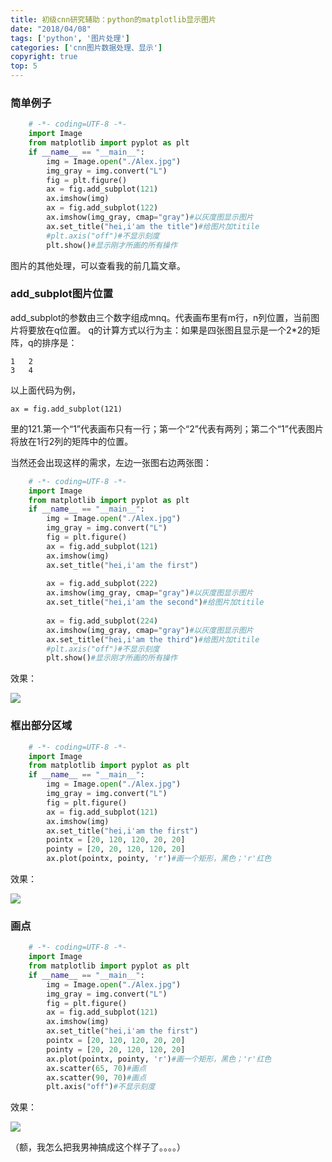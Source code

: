 ```yaml
---
title: 初级cnn研究辅助：python的matplotlib显示图片
date: "2018/04/08"
tags: ['python', '图片处理']
categories: ['cnn图片数据处理、显示']
copyright: true
top: 5
---
```

### 简单例子
```python
    # -*- coding=UTF-8 -*-
    import Image
    from matplotlib import pyplot as plt
    if __name__ == "__main__":
        img = Image.open("./Alex.jpg")
        img_gray = img.convert("L")
        fig = plt.figure()
        ax = fig.add_subplot(121)
        ax.imshow(img)
        ax = fig.add_subplot(122)
        ax.imshow(img_gray, cmap="gray")#以灰度图显示图片
        ax.set_title("hei,i'am the title")#给图片加titile
        #plt.axis("off")#不显示刻度
        plt.show()#显示刚才所画的所有操作
```
图片的其他处理，可以查看我的前几篇文章。

### add_subplot图片位置
add_subplot的参数由三个数字组成mnq。代表画布里有m行，n列位置，当前图片将要放在q位置。
q的计算方式以行为主：如果是四张图且显示是一个2*2的矩阵，q的排序是：
```
1   2
3   4
```
以上面代码为例，
    
    ax = fig.add_subplot(121)

里的121.第一个“1”代表画布只有一行；第一个“2”代表有两列；第二个“1”代表图片将放在1行2列的矩阵中的位置。



当然还会出现这样的需求，左边一张图右边两张图：
```python
    # -*- coding=UTF-8 -*-
    import Image
    from matplotlib import pyplot as plt
    if __name__ == "__main__":
        img = Image.open("./Alex.jpg")
        img_gray = img.convert("L")
        fig = plt.figure()
        ax = fig.add_subplot(121)
        ax.imshow(img)
        ax.set_title("hei,i'am the first")
    
        ax = fig.add_subplot(222)
        ax.imshow(img_gray, cmap="gray")#以灰度图显示图片
        ax.set_title("hei,i'am the second")#给图片加titile
    
        ax = fig.add_subplot(224)
        ax.imshow(img_gray, cmap="gray")#以灰度图显示图片
        ax.set_title("hei,i'am the third")#给图片加titile
        #plt.axis("off")#不显示刻度
        plt.show()#显示刚才所画的所有操作
```
效果：

![](10.png)

### 框出部分区域
```python
    # -*- coding=UTF-8 -*-
    import Image
    from matplotlib import pyplot as plt
    if __name__ == "__main__":
        img = Image.open("./Alex.jpg")
        img_gray = img.convert("L")
        fig = plt.figure()
        ax = fig.add_subplot(121)
        ax.imshow(img)
        ax.set_title("hei,i'am the first")
        pointx = [20, 120, 120, 20, 20]
        pointy = [20, 20, 120, 120, 20]
        ax.plot(pointx, pointy, 'r')#画一个矩形，黑色；'r'红色
```
效果：

![](11.png)

### 画点
```python
    # -*- coding=UTF-8 -*-
    import Image
    from matplotlib import pyplot as plt
    if __name__ == "__main__":
        img = Image.open("./Alex.jpg")
        img_gray = img.convert("L")
        fig = plt.figure()
        ax = fig.add_subplot(121)
        ax.imshow(img)
        ax.set_title("hei,i'am the first")
        pointx = [20, 120, 120, 20, 20]
        pointy = [20, 20, 120, 120, 20]
        ax.plot(pointx, pointy, 'r')#画一个矩形，黑色；'r'红色
        ax.scatter(65, 70)#画点
        ax.scatter(90, 70)#画点
        plt.axis("off")#不显示刻度
```
效果：

![](12.png)

（额，我怎么把我男神搞成这个样子了。。。。）  


